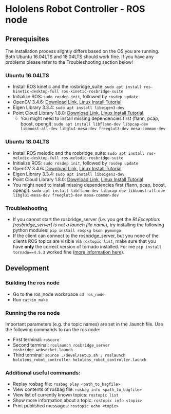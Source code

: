 # Hololens Robot Controller - ROS node

## Prerequisites
The installation process slightly differs based on the OS you are running. Both Ubuntu 16.04LTS and 18.04LTS should work fine. If you have any problems please refer to the Troubleshooting section below!

### Ubuntu 16.04LTS
*  Install ROS kinetic and the rosbridge_suite: `sudo apt install ros-kinetic-desktop-full ros-kinetic-rosbridge-suite`
*  Initialize ROS: `sudo rosdep init`, followed by `rosdep update`
*  OpenCV 3.4.6: [Download Link](https://github.com/opencv/opencv/archive/3.4.6.zip), [Linux Install Tutorial](https://docs.opencv.org/3.4.6/d7/d9f/tutorial_linux_install.html)
*  Eigen Library 3.3.4: `sudo apt install libeigen3-dev`
*  Point Cloud Library 1.8.0: [Download Link](https://www.dropbox.com/s/9llzm20pc4opdn9/PCL-1.8.0-Linux.deb?dl=0), [Linux Install Tutorial](https://larrylisky.com/2016/11/03/point-cloud-library-on-ubuntu-16-04-lts/)
   *  You might need to install missing dependencies first (flann, pcap, boost, opengl): `sudo apt install libflann-dev libpcap-dev libboost-all-dev libglu1-mesa-dev freeglut3-dev mesa-common-dev`

### Ubuntu 18.04LTS
*  Install ROS melodic and the rosbridge_suite: `sudo apt install ros-melodic-desktop-full ros-melodic-rosbridge-suite`
*  Initialize ROS: `sudo rosdep init`, followed by `rosdep update`
*  OpenCV 3.4.6: [Download Link](https://github.com/opencv/opencv/archive/3.4.6.zip), [Linux Install Tutorial](https://docs.opencv.org/3.4.6/d7/d9f/tutorial_linux_install.html)
*  Eigen Library 3.3.4: `sudo apt install libeigen3-dev`
*  Point Cloud Library 1.8.0: [Download Link](https://www.dropbox.com/s/9llzm20pc4opdn9/PCL-1.8.0-Linux.deb?dl=0), [Linux Install Tutorial](https://larrylisky.com/2016/11/03/point-cloud-library-on-ubuntu-16-04-lts/)
  *  You might need to install missing dependencies first (flann, pcap, boost, opengl): `sudo apt install libflann-dev libpcap-dev libboost-all-dev libglu1-mesa-dev freeglut3-dev mesa-common-dev`

### Troubleshooting
*  If you cannot start the rosbridge_server (i.e. you get the *RLException: [rosbridge_server] is not a launch file name*), try installing the following python modules: `pip install rospkg bson pymongo`
*  If the client can connect to the rosbridge_server, but you none of the clients ROS topics are visible via `rostopic list`, make sure that you have **only** the correct version of tornado installed. For me `pip install tornado==4.5.3` worked fine ([more information here](https://github.com/RobotWebTools/rosbridge_suite/blob/develop/TROUBLESHOOTING.md)).

## Development

### Building the ros node
*  Go to the ros\_node workspace `cd ros_node`
*  Run `catkin_make`

### Running the ros node
Important parameters (e.g. the topic names) are set in the .launch file. Use the following commands to run the ros node: 

*  First terminal: `roscore`
*  Second terminal: `roslaunch rosbridge_server rosbridge_websocket.launch`
*  Third terminal: `source ./devel/setup.sh ; roslaunch hololens_robot_controller hololens_robot_controller.launch`

### Additional useful commands:
*  Replay rosbag file: `rosbag play <path_to_bagfile>`
*  View contents of rosbag file: `rosbag info <path_to_bagfile>`
*  View list of currently known topics: `rostopic list`
*  Show more information about a topic: `rostopic info <topic>`
*  Print published messages: `rostopic echo <topic>`
